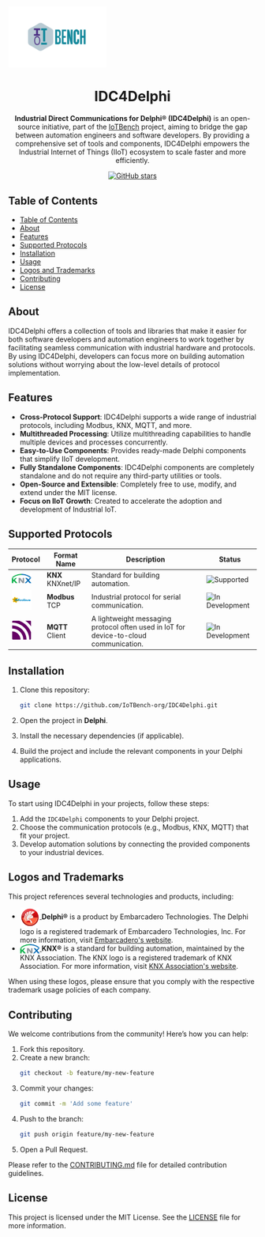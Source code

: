 <p align="left">
  <a href="https://iotbench.org/">
    <img src="IoTBench-Org.svg" alt="IoTBench Logo" width="200">
  </a>
</p>

<h1 align="center">IDC4Delphi</h1>

<p align="center">
  <strong>Industrial Direct Communications for Delphi® (IDC4Delphi)</strong> is an open-source initiative, part of the <a href="https://iotbench.org">IoTBench</a> project, aiming to bridge the gap between automation engineers and software developers. By providing a comprehensive set of tools and components, IDC4Delphi empowers the Industrial Internet of Things (IIoT) ecosystem to scale faster and more efficiently.
</p>

<p align="center">
  <a href="https://github.com/IoTBench-org/IDC4Delphi">
    <img src="https://img.shields.io/github/stars/IoTBench-org/IDC4Delphi.svg?style=social" alt="GitHub stars">
  </a>
</p>

## Table of Contents

- [Table of Contents](#table-of-contents)
- [About](#about)
- [Features](#features)
- [Supported Protocols](#supported-protocols)
- [Installation](#installation)
- [Usage](#usage)
- [Logos and Trademarks](#logos-and-trademarks)
- [Contributing](#contributing)
- [License](#license)

## About

IDC4Delphi offers a collection of tools and libraries that make it easier for both software developers and automation engineers to work together by facilitating seamless communication with industrial hardware and protocols. By using IDC4Delphi, developers can focus more on building automation solutions without worrying about the low-level details of protocol implementation.

## Features

- **Cross-Protocol Support**: IDC4Delphi supports a wide range of industrial protocols, including Modbus, KNX, MQTT, and more.
- **Multithreaded Processing**: Utilize multithreading capabilities to handle multiple devices and processes concurrently.
- **Easy-to-Use Components**: Provides ready-made Delphi components that simplify IIoT development.
- **Fully Standalone Components**: IDC4Delphi components are completely standalone and do not require any third-party utilities or tools.
- **Open-Source and Extensible**: Completely free to use, modify, and extend under the MIT license.
- **Focus on IIoT Growth**: Created to accelerate the adoption and development of Industrial IoT.

## Supported Protocols

| Protocol                                         | Format Name   | Description                                | Status                                      |
|----------------------------------------------|----------------|--------------------------------------------|-------------------------------------------------------|
| <img src="trademark-logos/KNX.svg" width="40"/>     | **KNX** KNXnet/IP        | Standard for building automation.          | ![Supported](https://img.shields.io/badge/Supported-yes-green) |
| <img src="trademark-logos/Modbus.svg" width="40"/>  | **Modbus** TCP     | Industrial protocol for serial communication.  | ![In Development](https://img.shields.io/badge/Supported-in%20development-yellow) |
| <img src="trademark-logos/MQTT.svg" width="40"/>  | **MQTT** Client     | A lightweight messaging protocol often used in IoT for device-to-cloud communication.  | ![In Development](https://img.shields.io/badge/Supported-in%20development-yellow) |

## Installation

1. Clone this repository:

   ```bash
   git clone https://github.com/IoTBench-org/IDC4Delphi.git
   ```

2. Open the project in **Delphi**.

3. Install the necessary dependencies (if applicable).

4. Build the project and include the relevant components in your Delphi applications.

## Usage

To start using IDC4Delphi in your projects, follow these steps:

1. Add the `IDC4Delphi` components to your Delphi project.
2. Choose the communication protocols (e.g., Modbus, KNX, MQTT) that fit your project.
3. Develop automation solutions by connecting the provided components to your industrial devices.

## Logos and Trademarks

This project references several technologies and products, including:
- <div align="left">
    <a href="https://www.embarcadero.com/">
      <img src="trademark-logos/Delphi.svg" alt="Delphi" width="40" style="vertical-align: middle;"/> 
    </a>
    <strong>Delphi®</strong> is a product by Embarcadero Technologies. The Delphi logo is a registered trademark of Embarcadero Technologies, Inc. For more information, visit <a href="https://www.embarcadero.com/">Embarcadero's website</a>.
  </div>

- <div align="left">
    <a href="https://www.knx.org/">
      <img src="trademark-logos/KNX.svg" alt="KNX" width="40" style="vertical-align: middle;"/> 
    </a>
    <strong>KNX®</strong> is a standard for building automation, maintained by the KNX Association. The KNX logo is a registered trademark of KNX Association. For more information, visit <a href="https://www.knx.org/">KNX Association's website</a>.
  </div>

When using these logos, please ensure that you comply with the respective trademark usage policies of each company.

## Contributing

We welcome contributions from the community! Here’s how you can help:

1. Fork this repository.
2. Create a new branch:
   ```bash
   git checkout -b feature/my-new-feature
   ```
3. Commit your changes:
   ```bash
   git commit -m 'Add some feature'
   ```
4. Push to the branch:
   ```bash
   git push origin feature/my-new-feature
   ```
5. Open a Pull Request.

Please refer to the [CONTRIBUTING.md](CONTRIBUTING.md) file for detailed contribution guidelines.

## License

This project is licensed under the MIT License. See the [LICENSE](LICENSE) file for more information.
